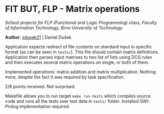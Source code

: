 # FIT BUT, FLP - Matrix operations
*School projects for FLP (Functional and Logic Programming) class, Faculty of Information Technology, Brno University of Technology.*

**Author**: [xdusek21](mailto:xdusek21@stud.fit.vutbr.cz) | Daniel Dušek

Application expects redirect of file contents on standard input in specific format (as can be seen in `tests/`). This file should contain matrix definitions. Application then parses input matrixes to two list of lists using DCG rules and then executes several matrix operations on single, or both of them. 

Implemented operations: matrix addition and matrix multiplication. Nothing more, despite the fact it was required by task specification.

2/8 points received. Not surprised.

Makefile allows you to run target `make run-tests` which compiles source code and runs all the tests over test data in `tests/` folder. Installed SWI-Prolog implementation required.
